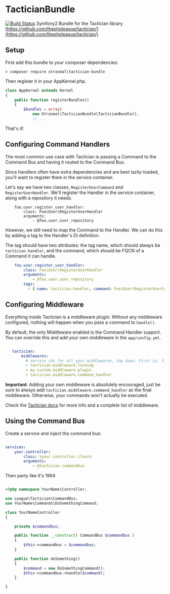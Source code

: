 # TacticianBundle
[![Build Status](https://travis-ci.org/xtrasmal/TacticianBundle.svg)](https://travis-ci.org/xtrasmal/TacticianBundle)
Symfony2 Bundle for the Tactician library
[https://github.com/thephpleague/tactician/](https://github.com/thephpleague/tactician/)


## Setup
First add this bundle to your composer dependencies:

`> composer require xtrasmal\tactician-bundle`

Then register it in your AppKernel.php.

```php
class AppKernel extends Kernel
{
    public function registerBundles()
    {
        $bundles = array(
            new Xtrasmal\TacticianBundle\TacticianBundle(),
            // ...
```

That's it! 

## Configuring Command Handlers
The most common use case with Tactician is passing a Command to the Command Bus and having it routed to the Command Bus.

Since handlers often have extra dependencies and are best lazily-loaded, you'll want to register them in the service container.

Let's say we have two classes, `RegisterUserCommand` and `RegisterUserHandler`. We'll register the Handler in the service container, along with a repository it needs. 

```
    foo.user.register_user_handler:
        class: Foo\User\RegisterUserHandler
        arguments:
            - @foo.user.user_repository
```

However, we still need to map the Command to the Handler. We can do this by adding a tag to the Handler's DI definition.

The tag should have two attributes: the tag name, which should always be `tactician.handler`, and the command, which should be FQCN of a Command it can handle.

```yml
    foo.user.register_user_handler:
        class: Foo\User\RegisterUserHandler
        arguments:
            - @foo.user.user_repository
        tags:
          - { name: tactician.handler, command: Foo\User\RegisterUserCommand }
```

## Configuring Middleware
Everything inside Tactician is a middleware plugin. Without any middleware configured, nothing will happen when you pass a command to `handle()`.

By default, the only Middleware enabled is the Command Handler support. You can override this and add your own middleware in the `app/config.yml`.
    
```yaml

   tactician:
       middlewares:
         # service ids for all your middlewares, top down. First in, first out.
         - tactician.middleware.locking
         - my.custom.middleware.plugin
         - tactician.middleware.command_handler

```

**Important**: Adding your own middleware is absolutely encouraged, just be sure to always add `tactician.middleware.command_handler` as the final middleware. Otherwise, your commands won't actually be executed.

Check the [Tactician docs](http://tactician.thephpleague.com/) for more info and a complete list of middleware. 

## Using the Command Bus 
Create a service and inject the command bus:

```yaml

services:
    your.controller:
        class: %your.controller.class%
        arguments:
            - @tactician.commandbus
```

Then party like it's 1994

```php

<?php namespace YourName\Controller;

use League\Tactician\CommandBus;
use YourName\Commands\DoSomethingCommand;

class YourNameController
{

    private $commandbus;

    public function __construct( CommandBus $commandbus )
    {
        $this->commandbus = $commandbus;
    }

    public function doSomething()
    {
        $command = new DoSomethingCommand();
        $this->commandbus->handle($command);
    }

}


```
